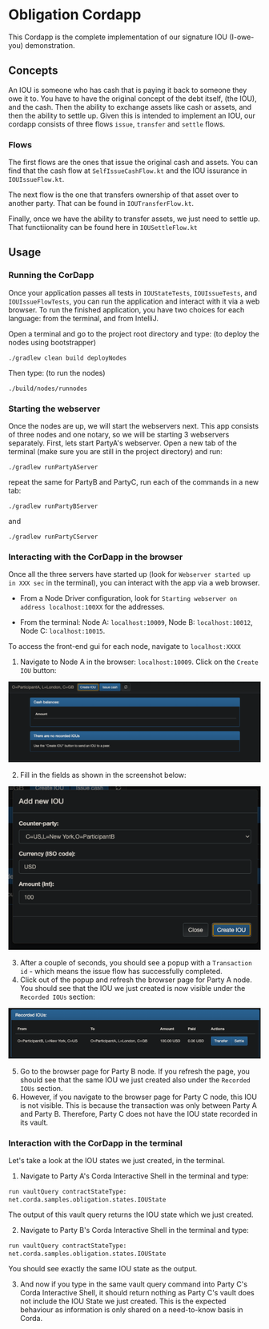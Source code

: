 # Obligation Cordapp

This Cordapp is the complete implementation of our signature IOU (I-owe-you) demonstration.

## Concepts

An IOU is someone who has cash that is paying it back to someone they owe it to. You have to have the original concept of the debt itself, (the IOU), and the cash. Then the ability to exchange assets like cash or assets, and then the ability to settle up. Given this is intended to implement an IOU, our cordapp consists of three flows `issue`, `transfer` and `settle` flows.


### Flows

The first flows are the ones that issue the original cash and assets. You can find that the cash flow at `SelfIssueCashFlow.kt` and the IOU issurance in `IOUIssueFlow.kt`.

The next flow is the one that transfers ownership of that asset over to another party. That can be found in `IOUTransferFlow.kt`.


Finally, once we have the ability to transfer assets, we just need to settle up. That functiionality can be found here in `IOUSettleFlow.kt`



## Usage

### Running the CorDapp

Once your application passes all tests in `IOUStateTests`, `IOUIssueTests`, and `IOUIssueFlowTests`, you can run the application and
interact with it via a web browser. To run the finished application, you have two choices for each language: from the terminal, and from IntelliJ.

Open a terminal and go to the project root directory and type: (to deploy the nodes using bootstrapper)
```
./gradlew clean build deployNodes
```
Then type: (to run the nodes)
```
./build/nodes/runnodes
```

### Starting the webserver
Once the nodes are up, we will start the webservers next. This app consists of three nodes and one notary, so we will be starting 3 webservers separately. First, lets start PartyA's webserver. Open a new tab of the terminal (make sure you are still in the project directory) and run:
```
./gradlew runPartyAServer
```
repeat the same for PartyB and PartyC, run each of the commands in a new tab:
```
./gradlew runPartyBServer
```
and
```
./gradlew runPartyCServer
```

### Interacting with the CorDapp in the browser

Once all the three servers have started up (look for `Webserver started up in XXX sec` in the terminal), you can interact with the app via a web browser.
* From a Node Driver configuration, look for `Starting webserver on address localhost:100XX` for the addresses.

* From the terminal: Node A: `localhost:10009`, Node B: `localhost:10012`, Node C: `localhost:10015`.

To access the front-end gui for each node, navigate to `localhost:XXXX`

1. Navigate to Node A in the browser: `localhost:10009`. Click on the `Create IOU` button:

![](screenshots/create-iou-partyA.png)

2. Fill in the fields as shown in the screenshot below:

![](screenshots/fill-in-fields-partyA.png)

3. After a couple of seconds, you should see a popup with a `Transaction id` - which means the issue flow has successfully completed.
4. Click out of the popup and refresh the browser page for Party A node. You should see that the IOU we just created is now visible under the `Recorded IOUs` section:  

![](screenshots/recorded-ious-partyA.png)

5. Go to the browser page for Party B node. If you refresh the page, you should see that the same IOU we just created also under the `Recorded IOUs` section.
6. However, if you navigate to the browser page for Party C node, this IOU is not visible. This is because the transaction was only between Party A and Party B. Therefore, Party C does not have the IOU state recorded in its vault.

### Interaction with the CorDapp in the terminal

Let's take a look at the IOU states we just created, in the terminal.

1. Navigate to Party A's Corda Interactive Shell in the terminal and type:
```
run vaultQuery contractStateType: net.corda.samples.obligation.states.IOUState
```

The output of this vault query returns the IOU state which we just created.

2. Navigate to Party B's Corda Interactive Shell in the terminal and type:
```
run vaultQuery contractStateType: net.corda.samples.obligation.states.IOUState
```

You should see exactly the same IOU state as the output.

3. And now if you type in the same vault query command into Party C's Corda Interactive Shell, it should return nothing as Party C's vault does not include the IOU State we just created. This is the expected behaviour as information is only shared on a need-to-know basis in Corda.